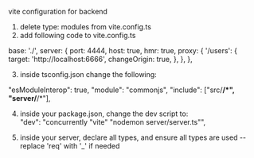 vite configuration for backend
1. delete type: modules from vite.config.ts
2. add following code to vite.config.ts  

base: './',
server: {
    port: 4444,
    host: true,
    hmr: true,
    proxy: {
      '/users': {
        target: 'http://localhost:6666',
        changeOrigin: true,
      },
    },
  },

3. inside tsconfig.json change the following:

"esModuleInterop": true,
"module": "commonjs",
"include": ["src/**/*", "server/**/*"],

4. inside your package.json, change the dev script to:  
"dev": "concurrently \"vite\" \"nodemon server/server.ts\"",

5. inside your server, declare all types, and ensure all types are used 
-- replace 'req' with '_' if needed